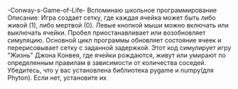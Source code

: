-Conway-s-Game-of-Life-
Вспоминаю школьное программирование
Описание:
Игра создает сетку, где каждая ячейка может быть либо живой (1), либо мертвой (0).
Левые кнопкой мыши можно включать или выключать ячейки.
Пробел приостанавливает или возобновляет симуляцию.
Основной цикл программы обновляет состояние ячеек и перерисовывает сетку с заданной задержкой.
Этот код симулирует игру "Жизнь" Джона Конвея, где ячейки рождаются, живут или умирают по определенным правилам в зависимости от количества соседей.
Убедитесь, что у вас установлена библиотека pygame и numpy(для Phyton). Если нет, установите их

